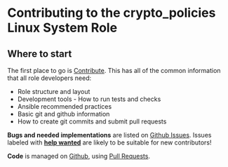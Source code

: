 Contributing to the crypto_policies Linux System Role
=====================================================

Where to start
--------------

The first place to go is [Contribute](https://linux-system-roles.github.io/contribute.html).
This has all of the common information that all role developers need:

* Role structure and layout
* Development tools - How to run tests and checks
* Ansible recommended practices
* Basic git and github information
* How to create git commits and submit pull requests

**Bugs and needed implementations** are listed on
[Github Issues](https://github.com/fedora.linux_system_roles.crypto_policies/issues).
Issues labeled with
[**help wanted**](https://github.com/fedora.linux_system_roles.crypto_policies/issues?q=is%3Aissue+is%3Aopen+label%3A%22help+wanted%22)
are likely to be suitable for new contributors!

**Code** is managed on [Github](https://github.com/fedora.linux_system_roles.crypto_policies), using
[Pull Requests](https://help.github.com/en/github/collaborating-with-issues-and-pull-requests/about-pull-requests).

